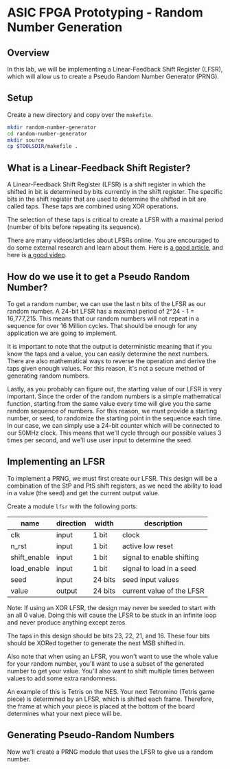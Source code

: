 # ASIC FPGA Prototyping - Random Number Generation

## Overview
In this lab, we will be implementing a Linear-Feedback Shift Register (LFSR), which will allow us to create a Pseudo Random Number Generator (PRNG).

## Setup
Create a new directory and copy over the `makefile`.

```bash
mkdir random-number-generator
cd random-number-generator
mkdir source
cp $TOOLSDIR/makefile .
```

## What is a Linear-Feedback Shift Register?
A Linear-Feedback Shift Register (LFSR) is a shift register in which the shifted in bit is determined by bits currently in the shift register. The specific bits in the shift register that are used to determine the shifted in bit are called taps. These taps are combined using XOR operations.

The selection of these taps is critical to create a LFSR with a maximal period (number of bits before repeating its sequence).

There are many videos/articles about LFSRs online. You are encouraged to do some external research and learn about them. Here is [a good article](https://www.eetimes.com/tutorial-linear-feedback-shift-registers-lfsrs-part-1/), and here is [a good video](https://www.youtube.com/watch?v=Ks1pw1X22y4).

## How do we use it to get a Pseudo Random Number?
To get a random number, we can use the last n bits of the LFSR as our random number. A 24-bit LFSR has a maximal period of 2^24 - 1 = 16,777,215. This means that our random numbers will not repeat in a sequence for over 16 Million cycles. That should be enough for any application we are going to implement.

It is important to note that the output is deterministic meaning that if you know the taps and a value, you can easily determine the next numbers. There are also mathematical ways to reverse the operation and derive the taps given enough values. For this reason, it's not a secure method of generating random numbers.

Lastly, as you probably can figure out, the starting value of our LFSR is very important. Since the order of the random numbers is a simple mathematical function, starting from the same value every time will give you the same random sequence of numbers. For this reason, we must provide a starting number, or seed, to randomize the starting point in the sequence each time. In our case, we can simply use a 24-bit counter which will be connected to our 50MHz clock. This means that we'll cycle through our possible values 3 times per second, and we'll use user input to determine the seed.


## Implementing an LFSR
To implement a PRNG, we must first create our LFSR. This design will be a combination of the StP and PtS shift registers, as we need the ability to load in a value (the seed) and get the current output value.

Create a module `lfsr` with the following ports:

| name | direction | width | description |
| ---- | ---- | ---- | ---- |
| clk | input | 1 bit | clock |
| n_rst | input | 1 bit	 | active low reset |
| shift_enable | input | 1 bit | signal to enable shifting |
| load_enable | input | 1 bit | signal to load in a seed |
| seed | input | 24 bits | seed input values |
| value | output | 24 bits | current value of the LFSR | 

Note: If using an XOR LFSR, the design may never be seeded to start with an all 0 value. Doing this will cause the LFSR to be stuck in an infinite loop and never produce anything except zeros.

The taps in this design should be bits 23, 22, 21, and 16. These four bits should be XORed together to generate the next MSB shifted in. 

Also note that when using an LFSR, you won't want to use the whole value for your random number, you'll want to use a subset of the generated number to get your value. You'll also want to shift multiple times between values to add some extra randomness.

An example of this is Tetris on the NES. Your next Tetromino (Tetris game piece) is determined by an LFSR, which is shifted each frame. Therefore, the frame at which your piece is placed at the bottom of the board determines what your next piece will be.

## Generating Pseudo-Random Numbers
Now we'll create a PRNG module that uses the LFSR to give us a random number.